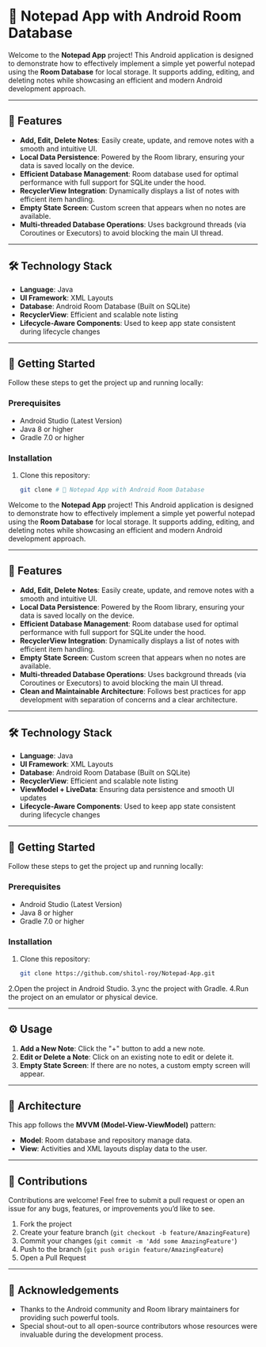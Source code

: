 # 📝 Notepad App with Android Room Database

Welcome to the **Notepad App** project! This Android application is designed to demonstrate how to effectively implement a simple yet powerful notepad using the **Room Database** for local storage. It supports adding, editing, and deleting notes while showcasing an efficient and modern Android development approach.

---

## 🚀 Features

- **Add, Edit, Delete Notes**: Easily create, update, and remove notes with a smooth and intuitive UI.
- **Local Data Persistence**: Powered by the Room library, ensuring your data is saved locally on the device.
- **Efficient Database Management**: Room database used for optimal performance with full support for SQLite under the hood.
- **RecyclerView Integration**: Dynamically displays a list of notes with efficient item handling.
- **Empty State Screen**: Custom screen that appears when no notes are available.
- **Multi-threaded Database Operations**: Uses background threads (via Coroutines or Executors) to avoid blocking the main UI thread.


---

## 🛠️ Technology Stack

- **Language**: Java
- **UI Framework**: XML Layouts
- **Database**: Android Room Database (Built on SQLite)
- **RecyclerView**: Efficient and scalable note listing
- **Lifecycle-Aware Components**: Used to keep app state consistent during lifecycle changes

---


## 🚧 Getting Started

Follow these steps to get the project up and running locally:

### Prerequisites

- Android Studio (Latest Version)
- Java 8 or higher
- Gradle 7.0 or higher

### Installation

1. Clone this repository:

   ```bash
   git clone # 📝 Notepad App with Android Room Database

Welcome to the **Notepad App** project! This Android application is designed to demonstrate how to effectively implement a simple yet powerful notepad using the **Room Database** for local storage. It supports adding, editing, and deleting notes while showcasing an efficient and modern Android development approach.

---

## 🚀 Features

- **Add, Edit, Delete Notes**: Easily create, update, and remove notes with a smooth and intuitive UI.
- **Local Data Persistence**: Powered by the Room library, ensuring your data is saved locally on the device.
- **Efficient Database Management**: Room database used for optimal performance with full support for SQLite under the hood.
- **RecyclerView Integration**: Dynamically displays a list of notes with efficient item handling.
- **Empty State Screen**: Custom screen that appears when no notes are available.
- **Multi-threaded Database Operations**: Uses background threads (via Coroutines or Executors) to avoid blocking the main UI thread.
- **Clean and Maintainable Architecture**: Follows best practices for app development with separation of concerns and a clear architecture.

---

## 🛠️ Technology Stack

- **Language**: Java
- **UI Framework**: XML Layouts
- **Database**: Android Room Database (Built on SQLite)
- **RecyclerView**: Efficient and scalable note listing
- **ViewModel + LiveData**: Ensuring data persistence and smooth UI updates
- **Lifecycle-Aware Components**: Used to keep app state consistent during lifecycle changes

---

## 🚧 Getting Started

Follow these steps to get the project up and running locally:

### Prerequisites

- Android Studio (Latest Version)
- Java 8 or higher
- Gradle 7.0 or higher

### Installation

1. Clone this repository:

   ```bash
   git clone https://github.com/shitol-roy/Notepad-App.git
2.Open the project in Android Studio.
3.ync the project with Gradle.
4.Run the project on an emulator or physical device.

---
## ⚙️ Usage

1. **Add a New Note**: Click the "+" button to add a new note.
2. **Edit or Delete a Note**: Click on an existing note to edit or delete it.
3. **Empty State Screen**: If there are no notes, a custom empty screen will appear.

---

## 🔧 Architecture

This app follows the **MVVM (Model-View-ViewModel)** pattern:

- **Model**: Room database and repository manage data.
- **View**: Activities and XML layouts display data to the user.

---

## 🤝 Contributions

Contributions are welcome! Feel free to submit a pull request or open an issue for any bugs, features, or improvements you’d like to see.

1. Fork the project
2. Create your feature branch (`git checkout -b feature/AmazingFeature`)
3. Commit your changes (`git commit -m 'Add some AmazingFeature'`)
4. Push to the branch (`git push origin feature/AmazingFeature`)
5. Open a Pull Request

---

## 🙏 Acknowledgements

- Thanks to the Android community and Room library maintainers for providing such powerful tools.
- Special shout-out to all open-source contributors whose resources were invaluable during the development process.

